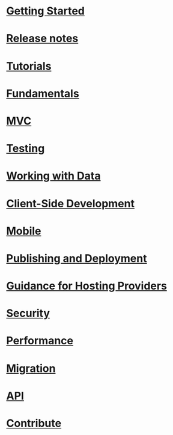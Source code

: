 # [Getting Started](getting-started.md)
# [Release notes](https://github.com/aspnet/home/releases)
# [Tutorials](tutorials/toc.md)
# [Fundamentals](fundamentals/toc.md)
# [MVC](mvc/toc.md)
# [Testing](testing/toc.md)
# [Working with Data](data/toc.md)
# [Client-Side Development](client-side/toc.md)
# [Mobile](mobile/toc.md)
# [Publishing and Deployment](publishing/toc.md)
# [Guidance for Hosting Providers](hosting/toc.md)
# [Security](security/toc.md)
# [Performance](performance/toc.md)
# [Migration](migration/toc.md)
# [API](https://docs.asp.net/projects/api)
# [Contribute](contribute/toc.md)